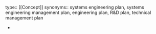 type:: [[Concept]]
synonyms:: systems engineering plan, systems engineering management plan, engineering plan, R&D plan, technical management plan

-